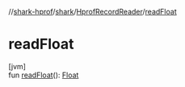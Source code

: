 //[shark-hprof](../../../index.md)/[shark](../index.md)/[HprofRecordReader](index.md)/[readFloat](read-float.md)

# readFloat

[jvm]\
fun [readFloat](read-float.md)(): [Float](https://kotlinlang.org/api/latest/jvm/stdlib/kotlin/-float/index.html)
